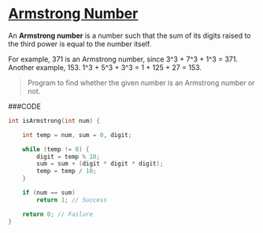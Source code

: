 [Armstrong Number](http://shivajivarma.com/code-base/c/2014/12/28/armstrong-number/)
===============

An __Armstrong number__ is a number such that the sum of its digits raised to the third power is equal to the number itself.  

For example, 371 is an Armstrong number, since 3^3 + 7^3 + 1^3 = 371.  
Another example, 153. 1^3 + 5^3 + 3^3 = 1 + 125 + 27 = 153.

> Program to find whether the given number is an Armstrong number or not.

###CODE
```c
int isArmstrong(int num) {

    int temp = num, sum = 0, digit;

    while (temp != 0) {
        digit = temp % 10;
        sum = sum + (digit * digit * digit);
        temp = temp / 10;
    }

    if (num == sum)
        return 1; // Success

    return 0; // Failure
}
```

